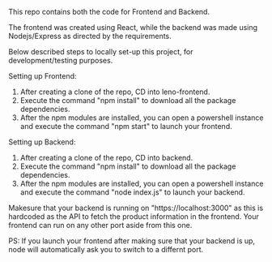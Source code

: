 This repo contains both the code for Frontend and Backend. 

The frontend was created using React, while the backend was made using Nodejs/Express as directed by the requirements.

Below described steps to locally set-up this project, for development/testing purposes.

Setting up Frontend:
1. After creating a clone of the repo, CD into leno-frontend.
2. Execute the command "npm install" to download all the package dependencies.
3. After the npm modules are installed, you can open a powershell instance and execute the command "npm start" to launch your frontend.

Setting up Backend:
1. After creating a clone of the repo, CD into backend.
2. Execute the command "npm install" to download all the package dependencies.
3. After the npm modules are installed, you can open a powershell instance and execute the command "node index.js" to launch your backend.

Makesure that your backend is running on "https://localhost:3000" as this is hardcoded as the API to fetch the product information in the frontend. Your frontend can run on any other port aside from this one.

PS: If you launch your frontend after making sure that your backend is up, node will automatically ask you to switch to a differnt port.
